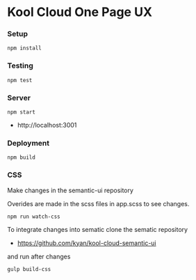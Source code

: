 # Kool Cloud One Page UX

### Setup
`npm install`

### Testing
`npm test`

### Server
`npm start`

- http://localhost:3001

### Deployment
`npm build`

### CSS

Make changes in the semantic-ui repository

Overides are made in the scss files in app.scss to see changes.

`npm run watch-css`

To integrate changes into sematic clone the sematic repository

 - https://github.com/kyan/kool-cloud-semantic-ui

and run after changes

`gulp build-css`
